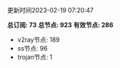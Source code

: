 更新时间2023-02-19 07:20:47

**总订阅: 73**
**总节点: 923**
**有效节点: 286**
- v2ray节点: 189
- ss节点: 96
- trojan节点: 1
